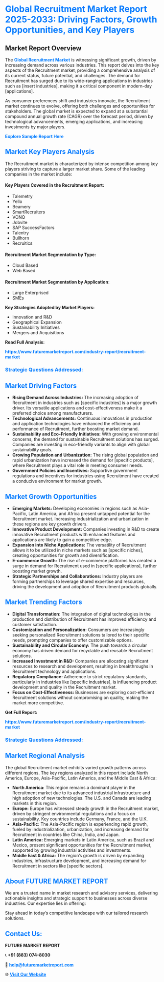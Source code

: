 <h1 style="color: #007BFF;">Global Recruitment Market Report 2025-2033: Driving Factors, Growth Opportunities, and Key Players</h1>

<section id="overview">
<h2>Market Report Overview</h2>
<p>The <a href="https://www.futuremarketreport.com/industry-report/recruitment-market" style="color: #007BFF; text-decoration: none;"><strong>Global Recruitment Market</strong></a> is witnessing significant growth, driven by increasing demand across various industries. This report delves into the key aspects of the Recruitment market, providing a comprehensive analysis of its current status, future potential, and challenges. The demand for Recruitment has surged due to its wide-ranging applications in industries such as [insert industries], making it a critical component in modern-day [applications].</p>
<p>As consumer preferences shift and industries innovate, the Recruitment market continues to evolve, offering both challenges and opportunities for stakeholders. The global market is expected to expand at a substantial compound annual growth rate (CAGR) over the forecast period, driven by technological advancements, emerging applications, and increasing investments by major players.</p>
</section>

<section id="overview">
<p><a href="https://www.futuremarketreport.com/request-sample/reportId=41027" style="color: #007BFF; text-decoration: none;"><strong>Explore Sample Report Here</strong></a></p>
</section>

<section id="key-players">
<h2 style="color: #007BFF;">Market Key Players Analysis</h2>
<p>The Recruitment market is characterized by intense competition among key players striving to capture a larger market share. Some of the leading companies in the market include:</p>
<h4>Key Players Covered in the Recruitment Report:</h4>
<ul><li>Talemetry</li><li>Yello</li><li>Beamery</li><li>SmartRecruiters</li><li>VONQ</li><li>Jobvite</li><li>SAP SuccessFactors</li><li>Talentry</li><li>Bullhorn</li><li>Recruitics</li></ul>
<h4>Recruitment Market Segmentation by Type:</h4>
<ul><li>Cloud Based</li><li>Web Based</li></ul>

<h4>Recruitment Market Segmentation by Application:</h4>
<ul><li>Large Enterprised</li><li>SMEs</li></ul>
<p><strong>Key Strategies Adopted by Market Players:</strong></p>
<ul>
<li>Innovation and R&D</li>
<li>Geographical Expansion</li>
<li>Sustainability Initiatives</li>
<li>Mergers and Acquisitions</li>
</ul>
</section>

<section>
<p><strong>Read Full Analysis: </strong></p><a href="https://www.futuremarketreport.com/industry-report/recruitment-market" style="color: #007BFF; text-decoration: none;"><strong>https://www.futuremarketreport.com/industry-report/recruitment-market</strong></a>
<h3 style="color: #007BFF;">Strategic Questions Addressed:</h3>
</section>

<section id="driving-factors">
<h2 style="color: #007BFF;">Market Driving Factors</h2>
<ul>
<li><strong>Rising Demand Across Industries:</strong> The increasing adoption of Recruitment in industries such as [specific industries] is a major growth driver. Its versatile applications and cost-effectiveness make it a preferred choice among manufacturers.</li>
<li><strong>Technological Advancements:</strong> Continuous innovations in production and application technologies have enhanced the efficiency and performance of Recruitment, further boosting market demand.</li>
<li><strong>Sustainability and Eco-Friendly Initiatives:</strong> With growing environmental concerns, the demand for sustainable Recruitment solutions has surged. Companies are investing in eco-friendly variants to align with global sustainability goals.</li>
<li><strong>Growing Population and Urbanization:</strong> The rising global population and rapid urbanization have increased the demand for [specific products], where Recruitment plays a vital role in meeting consumer needs.</li>
<li><strong>Government Policies and Incentives:</strong> Supportive government regulations and incentives for industries using Recruitment have created a conducive environment for market growth.</li>
</ul>
</section>

<section id="growth-opportunities">
<h2 style="color: #007BFF;">Market Growth Opportunities</h2>
<ul>
<li><strong>Emerging Markets:</strong> Developing economies in regions such as Asia-Pacific, Latin America, and Africa present untapped potential for the Recruitment market. Increasing industrialization and urbanization in these regions are key growth drivers.</li>
<li><strong>Innovative Product Development:</strong> Companies investing in R&D to create innovative Recruitment products with enhanced features and applications are likely to gain a competitive edge.</li>
<li><strong>Expansion into Niche Applications:</strong> The versatility of Recruitment allows it to be utilized in niche markets such as [specific niches], creating opportunities for growth and diversification.</li>
<li><strong>E-commerce Growth:</strong> The rise of e-commerce platforms has created a surge in demand for Recruitment used in [specific applications], further boosting market growth.</li>
<li><strong>Strategic Partnerships and Collaborations:</strong> Industry players are forming partnerships to leverage shared expertise and resources, driving the development and adoption of Recruitment products globally.</li>
</ul>
</section>

<section id="trending-factors">
<h2 style="color: #007BFF;">Market Trending Factors</h2>
<ul>
<li><strong>Digital Transformation:</strong> The integration of digital technologies in the production and distribution of Recruitment has improved efficiency and customer satisfaction.</li>
<li><strong>Customization and Personalization:</strong> Consumers are increasingly seeking personalized Recruitment solutions tailored to their specific needs, prompting companies to offer customizable options.</li>
<li><strong>Sustainability and Circular Economy:</strong> The push towards a circular economy has driven demand for recyclable and reusable Recruitment solutions.</li>
<li><strong>Increased Investment in R&D:</strong> Companies are allocating significant resources to research and development, resulting in breakthroughs in Recruitment technology and applications.</li>
<li><strong>Regulatory Compliance:</strong> Adherence to strict regulatory standards, particularly in industries like [specific industries], is influencing product development and quality in the Recruitment market.</li>
<li><strong>Focus on Cost-Effectiveness:</strong> Businesses are exploring cost-efficient Recruitment solutions without compromising on quality, making the market more competitive.</li>
</ul>
</section>

<section>
<p><strong>Get Full Report: </strong></p><a href="https://www.futuremarketreport.com/industry-report/recruitment-market" style="color: #007BFF; text-decoration: none;"><strong>https://www.futuremarketreport.com/industry-report/recruitment-market</strong></a>
<h3 style="color: #007BFF;">Strategic Questions Addressed:</h3>
</section>


<section id="regional-analysis">
<h2 style="color: #007BFF;">Market Regional Analysis</h2>
<p>The global Recruitment market exhibits varied growth patterns across different regions. The key regions analyzed in this report include North America, Europe, Asia-Pacific, Latin America, and the Middle East & Africa:</p>
<ul>
<li><strong>North America:</strong> This region remains a dominant player in the Recruitment market due to its advanced industrial infrastructure and high adoption of new technologies. The U.S. and Canada are leading markets in this region.</li>
<li><strong>Europe:</strong> Europe has witnessed steady growth in the Recruitment market, driven by stringent environmental regulations and a focus on sustainability. Key countries include Germany, France, and the U.K.</li>
<li><strong>Asia-Pacific:</strong> The Asia-Pacific region is experiencing rapid growth, fueled by industrialization, urbanization, and increasing demand for Recruitment in countries like China, India, and Japan.</li>
<li><strong>Latin America:</strong> Emerging markets in Latin America, such as Brazil and Mexico, present significant opportunities for the Recruitment market, supported by growing industrial activities and investments.</li>
<li><strong>Middle East & Africa:</strong> The region’s growth is driven by expanding industries, infrastructure development, and increasing demand for Recruitment in sectors like [specific sectors].</li>
</ul>
</section>

<footer>
<h2 style="color: #007BFF;">About FUTURE MARKET REPORT</h2>
<p>We are a trusted name in market research and advisory services, delivering actionable insights and strategic support to businesses across diverse industries. Our expertise lies in offering:</p>

<p>Stay ahead in today’s competitive landscape with our tailored research solutions.</p>

<h2 style="color: #007BFF;">Contact Us:</h2>
<p><strong>FUTURE MARKET REPORT</strong></p>
<p>📞 <strong>+91 (883) 074-8030</strong></p>
<p>📧 <strong><a href="mailto:help@futuremarketreport.com" style="color: #007BFF;">help@futuremarketreport.com</a></strong></p>
<p>🌐 <strong><a href="https://www.futuremarketreport.com/" style="color: #007BFF;">Visit Our Website</a></strong></p>
</footer>